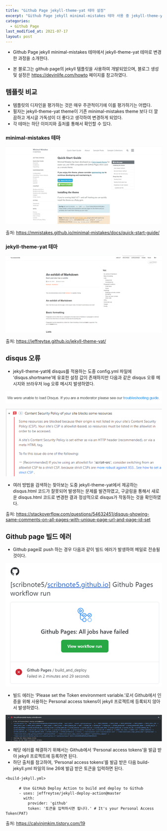 ```yaml
---
title: "Github Page jekyll-theme-yat 테마 설정"
excerpt: "Github Page jekyll minimal-mistakes 테마 사용 중 jekyll-theme-yat 테마로 변경한 과정을 소개한다."
categories:
  - Github Page
last_modified_at: 2021-07-17
layout: post
---
```

- Github Page jekyll minimal-mistakes 테마에서 jekyll-theme-yat 테마로 변경한 과정을 소개한다.

- 본 블로그는 github page의 jekyll 템플릿을 사용하여 개발되었으며, 블로그 생성 및 설정은 <https://devinlife.com/howto> 페이지를 참고하였다.



## 템플릿 비교
- 템플릿의 디자인을 평가하는 것은 매우 주관적이기에 이를 평가하기는 어렵다.
- 필자는 jekyll-theme-yat theme이 기존 minimal-mistakes theme 보다 더 깔끔하고 게시글 가독성이 더 좋다고 생각하여 변경하게 되었다.
- 각 테마는 하단 이미지와 출처를 통해서 확인할 수 있다.


### minimal-mistakes 테마

![image](/assets/img/2021-07-17-GithubPage2/image1.png)

출처: <https://mmistakes.github.io/minimal-mistakes/docs/quick-start-guide/>


### jekyll-theme-yat 테마

![image](/assets/img/2021-07-17-GithubPage2/image2.png)

출처: <https://jeffreytse.github.io/jekyll-theme-yat/>



## disqus 오류
- jekyll-theme-yat에 disqus를 적용하는 도중 config.yml 파일에 ‘disqus.shortname’에 유효한 설정 값이 존재하지만 다음과 같은 disqus 오류 메시지와 브라우저 log 오류 메시지 발생하였다.

![image](/assets/img/2021-07-17-GithubPage2/image3.png)

![image](/assets/img/2021-07-17-GithubPage2/image4.png)

- 여러 방법을 검색하는 찾아보는 도중 jekyll-theme-yat에서 제공하는 disqus.html 코드가 잘못되어 발생하는 문제를 발견하였고, 구글링을 통해서 새로운 disqus.html 코드로 변경한 결과 정상적으로 disqus가 작동하는 것을 확인하였다.

출처: <https://stackoverflow.com/questions/54632451/disqus-showing-same-comments-on-all-pages-with-unique-page-url-and-page-id-set>



## Github page 빌드 에러
- Github page로 push 하는 경우 다음과 같이 빌드 에러가 발생하여 메일로 전송될 것이다.

![image](/assets/img/2021-07-17-GithubPage2/image5.png)

- 빌드 에러는 ‘Please set the Token environment variable.’로서 Github에서 인증을 위해 사용하는 Personal access tokens이 jekyll 프로젝트에 등록되지 않아서 발생하였다.

![image](/assets/img/2021-07-17-GithubPage2/image6.png)

- 해당 에러를 해결하기 위해서는 Github에서 ‘Personal access tokens’을 발급 받아 jekyll 프로젝트에 등록하면 된다.
- 하단 출처를 참고하여, ‘Personal access tokens’를 발급 받은 다음 build-jekyll.yml 파일의 line 26에 발급 받은 토큰을 입력하면 된다.

```
<build-jekyll.yml>

      # Use GitHub Deploy Action to build and deploy to Github
      - uses: jeffreytse/jekyll-deploy-action@master
        with:
          provider: 'github'
          token: '토큰을 입력하시면 됩니다.' # It's your Personal Access Token(PAT)
```

출처: <https://calvinjmkim.tistory.com/19>
